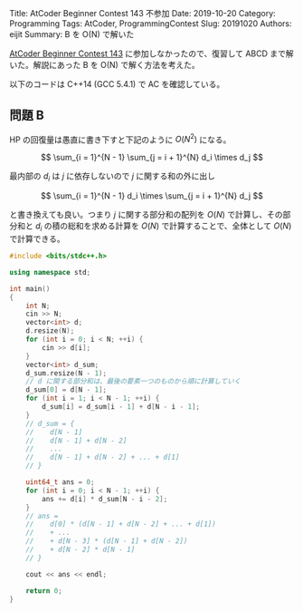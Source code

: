 Title: AtCoder Beginner Contest 143 不参加
Date: 2019-10-20
Category: Programming
Tags: AtCoder, ProgrammingContest
Slug: 20191020
Authors: eijit
Summary: B を O(N) で解いた

[AtCoder Beginner Contest 143](https://atcoder.jp/contests/abc143) に参加しなかったので、復習して ABCD まで解いた。解説にあった B を O(N) で解く方法を考えた。

以下のコードは C++14 (GCC 5.4.1) で AC を確認している。

## 問題 B

HP の回復量は愚直に書き下すと下記のように $O(N^2)$ になる。

$$ \sum_{i = 1}^{N - 1} \sum_{j = i + 1}^{N} d_i \times d_j $$

最内部の $d_i$ は $j$ に依存しないので $j$ に関する和の外に出し

$$ \sum_{i = 1}^{N - 1} d_i \times \sum_{j = i + 1}^{N} d_j $$

と書き換えても良い。つまり $j$ に関する部分和の配列を $O(N)$ で計算し、その部分和と $d_i$ の積の総和を求める計算を $O(N)$ で計算することで、全体として $O(N)$ で計算できる。

```cpp
#include <bits/stdc++.h>

using namespace std;

int main()
{
    int N;
    cin >> N;
    vector<int> d;
    d.resize(N);
    for (int i = 0; i < N; ++i) {
        cin >> d[i];
    }
    vector<int> d_sum;
    d_sum.resize(N - 1);
    // d に関する部分和は、最後の要素一つのものから順に計算していく
    d_sum[0] = d[N - 1];
    for (int i = 1; i < N - 1; ++i) {
        d_sum[i] = d_sum[i - 1] + d[N - i - 1];
    }
    // d_sum = {
    //    d[N - 1]
    //    d[N - 1] + d[N - 2]
    //    ...
    //    d[N - 1] + d[N - 2] + ... + d[1]
    // }

    uint64_t ans = 0;
    for (int i = 0; i < N - 1; ++i) {
        ans += d[i] * d_sum[N - i - 2];
    }
    // ans =
    //    d[0] * (d[N - 1] + d[N - 2] + ... + d[1])
    //    + ...
    //    + d[N - 3] * (d[N - 1] + d[N - 2])
    //    + d[N - 2] * d[N - 1]
    // }

    cout << ans << endl;

    return 0;
}
```
